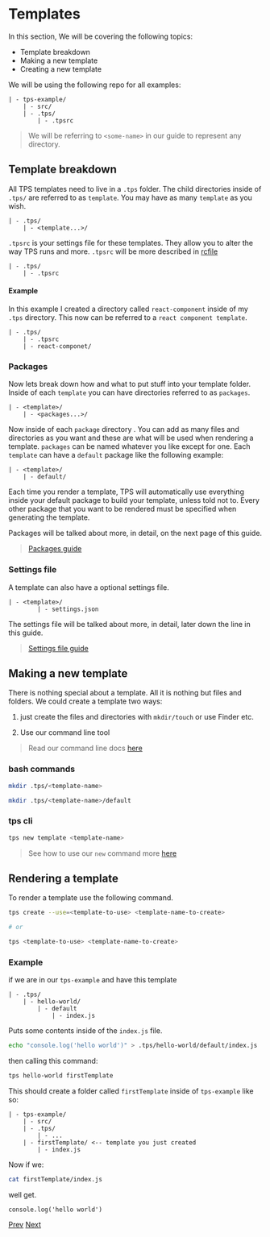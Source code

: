 # Templates

In this section, We will be covering the following topics:

- Template breakdown
- Making a new template
- Creating a new template
  <!-- In this guide I will show you how to use the very basics of tps. -->

We will be using the following repo for all examples:

    | - tps-example/
        | - src/
        | - .tps/
            | - .tpsrc

> We will be referring to `<some-name>` in our guide to represent any directory.

## Template breakdown

All TPS templates need to live in a `.tps` folder. The child directories inside of `.tps/` are referred to as `template`. You may have as many `template` as you wish.

    | - .tps/
        | - <template...>/

`.tpsrc` is your settings file for these templates. They allow you to alter the way TPS runs and more. `.tpsrc` will be more described in [rcfile](TODO)

    | - .tps/
        | - .tpsrc

#### Example

In this example I created a directory called `react-component` inside of my `.tps` directory. This now can be referred to a `react component template`.

    | - .tps/
        | - .tpsrc
        | - react-componet/

### Packages

Now lets break down how and what to put stuff into your template folder. Inside of each `template` you can have directories referred to as `packages`.

    | - <template>/
        | - <packages...>/

Now inside of each `package` directory . You can add as many files and directories as you want and these are what will be used when rendering a template. `packages` can be named whatever you like except for one. Each `template` can have a `default` package like the following example:

    | - <template>/
        | - default/

Each time you render a template, TPS will automatically use everything inside your default package to build your template, unless told not to. Every other package that you want to be rendered must be specified when generating the template.

Packages will be talked about more, in detail, on the next page of this guide.

> [Packages guide](./packages.md)

### Settings file

A template can also have a optional settings file.

    | - <template>/
            | - settings.json

The settings file will be talked about more, in detail, later down the line in this guide.

> [Settings file guide](./settings/index.md)

<!-- ### Dynamic files

Each `package` has the power to use dynamic files. Files are considered dynamic files when they have a `.dot` extension appended to the end of it. These files allow you to use all features of [doT](http://olado.github.io/doT/index.html)
 inside of TPS.

Your probably wondering right now. How do I pass data so these files can be dynamic? There are many ways on how to pass data to your templates during generation time. But this is out of the scope of this section. Learn more about passing data into TPS [here](TODO) -->

## Making a new template

There is nothing special about a template. All it is nothing but files and folders. We could create a template two ways:

1. just create the files and directories with `mkdir/touch` or use Finder etc.

2. Use our command line tool

> Read our command line docs [here](TODO)

### bash commands

```bash
mkdir .tps/<template-name>

mkdir .tps/<template-name>/default
```

### tps cli

```bash
tps new template <template-name>
```

> See how to use our `new` command more [here](../../cli/commands/new.md)

## Rendering a template

To render a template use the following command.

```bash
tps create --use=<template-to-use> <template-name-to-create>

# or

tps <template-to-use> <template-name-to-create>
```

### Example

if we are in our `tps-example` and have this template

    | - .tps/
        | - hello-world/
            | - default
                | - index.js

Puts some contents inside of the `index.js` file.

```bash
echo "console.log('hello world')" > .tps/hello-world/default/index.js
```

then calling this command:

```bash
tps hello-world firstTemplate
```

This should create a folder called `firstTemplate` inside of `tps-example` like so:

    | - tps-example/
        | - src/
        | - .tps/
            | - ...
        | - firstTemplate/ <-- template you just created
            | - index.js

Now if we:

```bash
cat firstTemplate/index.js
```

well get.

```
console.log('hello world')
```

<!-- ## Real world Example

Im personally, a node developer. So this example will be about creating an express app template. Now with every express app there is certain files and directories structure that will be common with all express apps. So we will be building a simple express app template.

Now lets say somewhere on your computer you have a directory where you put all of your personal node projects. like a folder called `development`. Create this `development` anywhere on your computer to follow along but all example will be from within the development folder

Now change your directory to development

```bash
cd path/to/development
```

Lets init tps in this directory.

```bash
tps init
```

Now lets add a file to `tps-example/.tps/express-server/default`. -->

[Prev](./prerequisites.md)
[Next](./packages.md)
